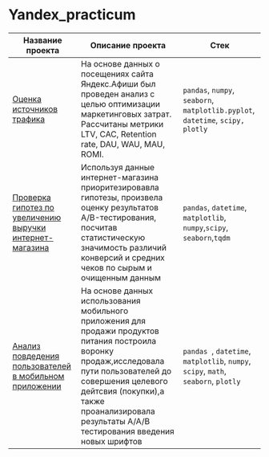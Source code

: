 # Yandex_practicum
| Название проекта  | Описание проекта  | Cтек       |
|-------------------|-------------------|------------|
| [Оценка источников трафика](https://github.com/Chebotareva98/Yandex_practicum/tree/main/analyze_yandex_afisha)| На основе данных о посещениях сайта Яндекс.Афиши был проведен анализ c  целью оптимизации маркетинговых затрат. Рассчитаны метрики LTV, CAC, Retention rate, DAU, WAU, MAU, ROMI.| `pandas`, `numpy`, `seaborn`, `matplotlib.pyplot`, `datetime`, `scipy, plotly`|
| [Проверка гипотез по увеличению выручки интернет-магазина](https://github.com/Chebotareva98/Yandex_practicum/tree/main/check_hypothessis_ab) | Используя данные интернет-магазина приоритезировавла гипотезы, произвела оценку результатов A/B-тестирования, посчитав статистическую значимость различий конверсий и средних чеков по сырым и очищенным данным| `pandas`, `datetime`, `matplotlib`, `numpy`,`scipy`, `seaborn`,`tqdm`|
| [Анализ повдедения пользователей в мобильном приложении](https://github.com/Chebotareva98/Yandex_practicum/tree/main/food_market_reaserch) | На основе данных использования мобильного приложения для продажи продуктов питания построила воронку продаж,исследовала пути пользователей до совершения целевого дейтсвия (покупки),а также проанализировала  результаты A/A/B тестирования введения новых шрифтов| `pandas `, `datetime`, `matplotlib`, `numpy`, `scipy`, `math`, `seaborn`, `plotly`|




